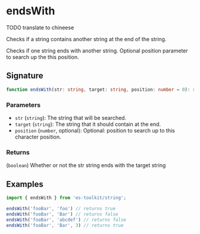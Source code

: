  # endsWith
 
 TODO translate to chineese

 Checks if a string contains another string at the end of the string.

 Checks if one string ends with another string. Optional position parameter to search up the this position.

 ## Signature

 ```typescript
 function endsWith(str: string, target: string, position: number = 0): string;
 ```

 ### Parameters

 - `str` (`string`): The string that will be searched.
 - `target` (`string`): The string that it should contain at the end.
 - `position` (`number`, optional): Optional: position to search up to this character position.

 ### Returns

 (`boolean`) Whether or not the str string ends with the target string

 ## Examples

 ```typescript
 import { endsWith } from 'es-toolkit/string';

 endsWith('fooBar', 'foo') // returns true
 endsWith('fooBar', 'Bar') // returns false
 endsWith('fooBar', 'abcdef') // returns false
 endsWith('fooBar', 'Bar', 3) // returns true
 ```
